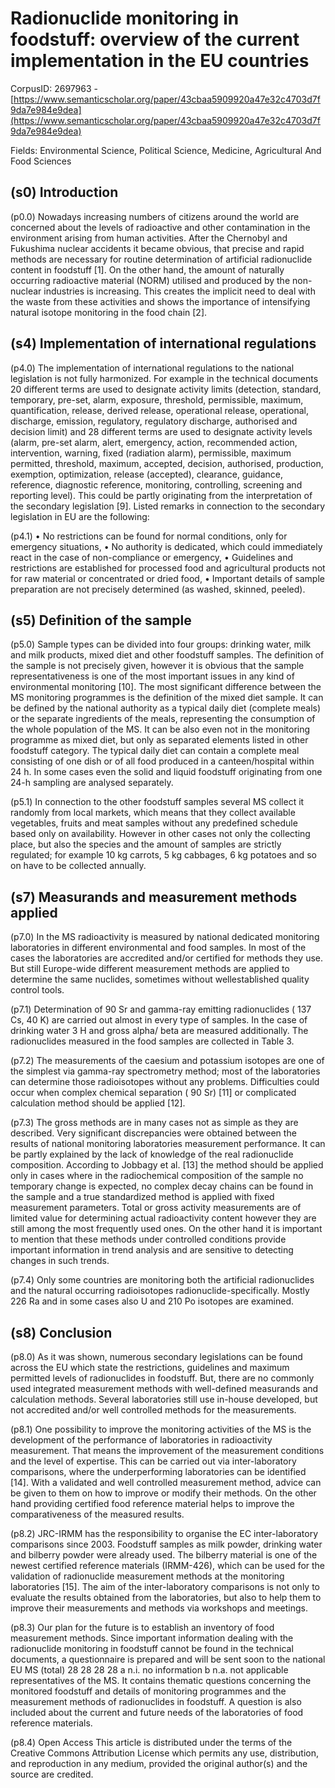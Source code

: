 # Radionuclide monitoring in foodstuff: overview of the current implementation in the EU countries

CorpusID: 2697963 - [https://www.semanticscholar.org/paper/43cbaa5909920a47e32c4703d7f9da7e984e9dea](https://www.semanticscholar.org/paper/43cbaa5909920a47e32c4703d7f9da7e984e9dea)

Fields: Environmental Science, Political Science, Medicine, Agricultural And Food Sciences

## (s0) Introduction
(p0.0) Nowadays increasing numbers of citizens around the world are concerned about the levels of radioactive and other contamination in the environment arising from human activities. After the Chernobyl and Fukushima nuclear accidents it became obvious, that precise and rapid methods are necessary for routine determination of artificial radionuclide content in foodstuff [1]. On the other hand, the amount of naturally occurring radioactive material (NORM) utilised and produced by the non-nuclear industries is increasing. This creates the implicit need to deal with the waste from these activities and shows the importance of intensifying natural isotope monitoring in the food chain [2].
## (s4) Implementation of international regulations
(p4.0) The implementation of international regulations to the national legislation is not fully harmonized. For example in the technical documents 20 different terms are used to designate activity limits (detection, standard, temporary, pre-set, alarm, exposure, threshold, permissible, maximum, quantification, release, derived release, operational release, operational, discharge, emission, regulatory, regulatory discharge, authorised and decision limit) and 28 different terms are used to designate activity levels (alarm, pre-set alarm, alert, emergency, action, recommended action, intervention, warning, fixed (radiation alarm), permissible, maximum permitted, threshold, maximum, accepted, decision, authorised, production, exemption, optimization, release (accepted), clearance, guidance, reference, diagnostic reference, monitoring, controlling, screening and reporting level). This could be partly originating from the interpretation of the secondary legislation [9]. Listed remarks in connection to the secondary legislation in EU are the following:

(p4.1) • No restrictions can be found for normal conditions, only for emergency situations, • No authority is dedicated, which could immediately react in the case of non-compliance or emergency, • Guidelines and restrictions are established for processed food and agricultural products not for raw material or concentrated or dried food, • Important details of sample preparation are not precisely determined (as washed, skinned, peeled).
## (s5) Definition of the sample
(p5.0) Sample types can be divided into four groups: drinking water, milk and milk products, mixed diet and other foodstuff samples. The definition of the sample is not precisely given, however it is obvious that the sample representativeness is one of the most important issues in any kind of environmental monitoring [10]. The most significant difference between the MS monitoring programmes is the definition of the mixed diet sample. It can be defined by the national authority as a typical daily diet (complete meals) or the separate ingredients of the meals, representing the consumption of the whole population of the MS. It can be also even not in the monitoring programme as mixed diet, but only as separated elements listed in other foodstuff category. The typical daily diet can contain a complete meal consisting of one dish or of all food produced in a canteen/hospital within 24 h. In some cases even the solid and liquid foodstuff originating from one 24-h sampling are analysed separately.

(p5.1) In connection to the other foodstuff samples several MS collect it randomly from local markets, which means that they collect available vegetables, fruits and meat samples without any predefined schedule based only on availability. However in other cases not only the collecting place, but also the species and the amount of samples are strictly regulated; for example 10 kg carrots, 5 kg cabbages, 6 kg potatoes and so on have to be collected annually.
## (s7) Measurands and measurement methods applied
(p7.0) In the MS radioactivity is measured by national dedicated monitoring laboratories in different environmental and food samples. In most of the cases the laboratories are accredited and/or certified for methods they use. But still Europe-wide different measurement methods are applied to determine the same nuclides, sometimes without wellestablished quality control tools.

(p7.1) Determination of 90 Sr and gamma-ray emitting radionuclides ( 137 Cs, 40 K) are carried out almost in every type of samples. In the case of drinking water 3 H and gross alpha/ beta are measured additionally. The radionuclides measured in the food samples are collected in Table 3.

(p7.2) The measurements of the caesium and potassium isotopes are one of the simplest via gamma-ray spectrometry method; most of the laboratories can determine those radioisotopes without any problems. Difficulties could occur when complex chemical separation ( 90 Sr) [11] or complicated calculation method should be applied [12].

(p7.3) The gross methods are in many cases not as simple as they are described. Very significant discrepancies were obtained between the results of national monitoring laboratories measurement performance. It can be partly explained by the lack of knowledge of the real radionuclide composition. According to Jobbagy et al. [13] the method should be applied only in cases where in the radiochemical composition of the sample no temporary change is expected, no complex decay chains can be found in the sample and a true standardized method is applied with fixed measurement parameters. Total or gross activity measurements are of limited value for determining actual radioactivity content however they are still among the most frequently used ones. On the other hand it is important to mention that these methods under controlled conditions provide important information in trend analysis and are sensitive to detecting changes in such trends.

(p7.4) Only some countries are monitoring both the artificial radionuclides and the natural occurring radioisotopes radionuclide-specifically. Mostly 226 Ra and in some cases also U and 210 Po isotopes are examined.
## (s8) Conclusion
(p8.0) As it was shown, numerous secondary legislations can be found across the EU which state the restrictions, guidelines and maximum permitted levels of radionuclides in foodstuff. But, there are no commonly used integrated measurement methods with well-defined measurands and calculation methods. Several laboratories still use in-house developed, but not accredited and/or well controlled methods for the measurements.

(p8.1) One possibility to improve the monitoring activities of the MS is the development of the performance of laboratories in radioactivity measurement. That means the improvement of the measurement conditions and the level of expertise. This can be carried out via inter-laboratory comparisons, where the underperforming laboratories can be identified [14]. With a validated and well controlled measurement method, advice can be given to them on how to improve or modify their methods. On the other hand providing certified food reference material helps to improve the comparativeness of the measured results.

(p8.2) JRC-IRMM has the responsibility to organise the EC inter-laboratory comparisons since 2003. Foodstuff samples as milk powder, drinking water and bilberry powder were already used. The bilberry material is one of the newest certified reference materials (IRMM-426), which can be used for the validation of radionuclide measurement methods at the monitoring laboratories [15]. The aim of the inter-laboratory comparisons is not only to evaluate the results obtained from the laboratories, but also to help them to improve their measurements and methods via workshops and meetings.

(p8.3) Our plan for the future is to establish an inventory of food measurement methods. Since important information dealing with the radionuclide monitoring in foodstuff cannot be found in the technical documents, a questionnaire is prepared and will be sent soon to the national EU MS (total) 28 28 28 28 a n.i. no information b n.a. not applicable representatives of the MS. It contains thematic questions concerning the monitored foodstuff and details of monitoring programmes and the measurement methods of radionuclides in foodstuff. A question is also included about the current and future needs of the laboratories of food reference materials.

(p8.4) Open Access This article is distributed under the terms of the Creative Commons Attribution License which permits any use, distribution, and reproduction in any medium, provided the original author(s) and the source are credited.
